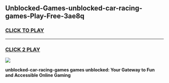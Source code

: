 
## Unblocked-Games-unblocked-car-racing-games-Play-Free-3ae8q
<h3>
<a href="https://premium76.site?title=unblocked-car-racing-games&ref=20A">CLICK TO PLAY</a></h3>
<hr>

<h3>
<a href="https://premium76.site?title=unblocked-car-racing-games&ref=20A">CLICK 2 PLAY</a>
  
</h3>

<a href="https://premium76.site?title=unblocked-car-racing-games&ref=20A"><img src="https://clearcache.store/games.png"></a>


**unblocked-car-racing-games games unblocked: Your Gateway to Fun and Accessible Online Gaming**
